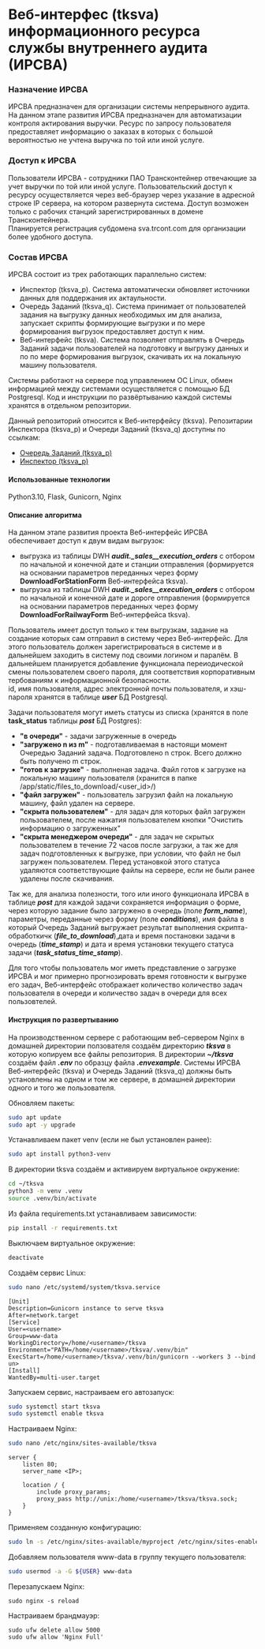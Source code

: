 # Веб-интерфес (tksva) информационного ресурса службы внутреннего аудита (ИРСВА)

### Назначение ИРСВА
ИРСВА предназначен для организации системы непрерывного аудита.
На данном этапе развития ИРСВА предназначен для автоматизации контроля актирования выручки.
Ресурс по запросу пользователя предоставляет информацию о заказах в которых с большой вероятностью не учтена выручка по той или иной услуге.

### Доступ к ИРСВА
Пользователи ИРСВА - сотрудники ПАО Трансконтейнер отвечающие за учет выручки по той или иной услуге.
Пользовательский доступ к ресурсу осуществляется через веб-браузер через указание в адресной строке IP сервера, на котором развернута система.
Доступ возможен только с рабочих станций зарегистрированных в домене Трансконтейнера.  
Планируется регистрация субдомена sva.trcont.com для организации более удобного доступа.

### Состав ИРСВА
ИРСВА состоит из трех работающих параллельно систем:
- Инспектор (tksva_p). Система автоматически обновляет источники данных для поддержания их актаульности.
- Очередь Заданий (tksva_q). Система принимает от пользователей задания на выгрузку данных необходимых им для анализа, запускает скрипты формирующие выгрузки и по мере формирования выгрузок предоставляет доступ к ним.
- Веб-интерфейс (tksva). Система позволяет отправлять в Очередь Заданий задачи пользователей на подготовку и выгрузку данных и по по мере формирования выгрузок, скачивать их на локальную машину пользователя.

Системы работают на сервере под управлением ОС Linux, обмен информацией между системами осуществляется с помощью БД Postgresql.
Код и инструкции по развёртыванию каждой системы хранятся в отдельном репозитории.

Данный репозиторий относится к Веб-интерфейсу (tksva).
Репозитарии Инспектора (tksva_p) и Очереди Заданий (tksva_q) доступны по ссылкам:
- [Очередь Заданий (tksva_p)](https://github.com/DSTsvetkovTRCONT/tksva_q)
- [Инспектор (tksva_p)](https://github.com/DSTsvetkovTRCONT/tksva_p)

#### Использованные технологии
Python3.10, Flask, Gunicorn, Nginx

#### Описание алгоритма
На данном этапе развития проекта Веб-интерфейс ИРСВА обеспечивает доступ к двум видам выгрузок:
- выгрузка из таблицы DWH ***audit._sales__execution_orders*** с отбором по начальной и конечной дате и станции отправления (формируется на основании параметров переданных через форму **DownloadForStationForm** Веб-интерфейса tksva).
- выгрузка из таблицы DWH ***audit._sales__execution_orders*** с отбором по начальной и конечной дате и дороге отправления (формируется на основании параметров переданных через форму **DownloadForRailwayForm** Веб-интерфейса tksva).

Пользователь имеет доступ только к тем выгрузкам, задание на создание которых сам отправил в систему через Веб-интерфейс. Для этого пользователь должен зарегистрироваться в системе и в дальнейшем заходить в систему под своими логином и паралём. В дальнейшем планируется добавление функционала переиодической смены пользователем своего пароля, для соответствия корпоративным тербованиям к информационной безопасности.  
id, имя пользователя, адрес электронной почты пользователя, и хэш-пароля хранятся в таблице ***user*** БД Postgresql.

Задачи пользователя могут иметь статусы из списка (хранятся в поле **task_status** таблицы ***post*** БД Postgres):
- **"в очереди"** - задачи загруженные в очередь
- **"загружено n из m"** - подготавливаемая в настоящи момент Очередью Заданий задача. Подготовлено n строк. Всего должно быть получено m строк.
- **"готов к загрузке"** - выполненая задача. Файл готов к загрузке на локальную машину пользователя (хранится в папке /app/static/files_to_download/<user_id>/)
- **"файл загружен"** - пользователь загрузил файл на локальную машину, файл удален на сервере.
- **"скрыта пользователем"** - для задач для которых файл загружен пользователем, после нажатия пользователем кнопки "Очистить информацию о загруженных"
- **"скрыта менеджером очереди"** - для задач не скрытых пользователем в течение 72 часов после загрузки, а так же для задач подготовленных к выгрузке, при условии, что файл не был загружен пользователем. Перед установкой этого статуса удаляются соответствующие файлы на сервере, если не были ранее удалены после скачивания.

Так же, для анализа полезности, того или иного функционала ИРСВА в таблице ***post*** для каждой задачи сохраняется информация о форме, через которую задание было загружено в очередь (поле ***form_name***), параметры, переданные через форму (поле ***conditions***), имя файла в который Очередь Заданий выгружает результат выполнения скрипта-обработкичк (***file_to_download***),дата и время постановки задачи в очередь (***time_stamp***) и дата и время установки текущего статуса задачи (***task_status_time_stamp***).

Для того чтобы пользователь мог иметь представление о загрузке ИРСВА и мог примерно прогнозировать время готовности к выгрузке его задач, Веб-интерфейс отображает количество  количество задач пользователя в очереди и количество задач в очереди для всех пользовтелей.

#### Инструкция по развертыванию
На производственном сервере с работающим веб-сервером Nginx в домашней директории ползователя создаём директорию ***tksva*** в которую копируем все файлы репозитория.
В директории ***~/tksva*** создаём файл ***.env*** по образцу файла ***.envexample***.
Системы ИРСВА Веб-интерфейс (tksva) и Очередь Заданий (tksva_q) должны быть установлены на одном и том же сервере, в домашней директории одного и того же пользователя.

Обновляем пакеты:
```bash
sudo apt update
sudo apt -y upgrade
```
Устанавливаем пакет venv (если не был установлен ранее):
```bash
sudo apt install python3-venv
```
В директории tksva создаём и активируем виртуальное окружение:
```bash
cd ~/tksva
python3 -m venv .venv
source .venv/bin/activate
```
Из файла requirements.txt устанавливаем зависимости:
```bash
pip install -r requirements.txt
```
Выключаем виртуальное окружение:
```bash
deactivate
```
Создаём сервис Linux:
```bash
sudo nano /etc/systemd/system/tksva.service
```
```
[Unit]
Description=Gunicorn instance to serve tksva
After=network.target
[Service]
User=<username>
Group=www-data
WorkingDirectory=/home/<username>/tksva
Environment="PATH=/home/<username>/tksva/.venv/bin"
ExecStart=/home/<username>/tksva/.venv/bin/gunicorn --workers 3 --bind un>
[Install]
WantedBy=multi-user.target
```
Запускаем сервис, настраиваем его автозапуск:
```bash
sudo systemctl start tksva
sudo systemctl enable tksva
```
Настраиваем Nginx:
```bash
sudo nano /etc/nginx/sites-available/tksva
```
```
server {
    listen 80;
    server_name <IP>;

    location / {
        include proxy_params;
        proxy_pass http://unix:/home/<username>/tksva/tksva.sock;
    }
}
```
Применяем созданную конфигурацию:
```bash
sudo ln -s /etc/nginx/sites-available/myproject /etc/nginx/sites-enabled
```
Добавляем пользователя www-data в группу текущего пользователя:
```bash
sudo usermod -a -G ${USER} www-data
```
Перезапускаем Nginx:
```
sudo nginx -s reload
```
Настраиваем брандмауэр:
```
sudo ufw delete allow 5000
sudo ufw allow 'Nginx Full'
```
